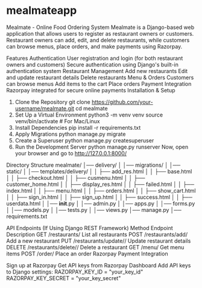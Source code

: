 # mealmateapp
Mealmate - Online Food Ordering System
Mealmate is a Django-based web application that allows users to register as restaurant owners or customers. Restaurant owners can add, edit, and delete restaurants, while customers can browse menus, place orders, and make payments using Razorpay.

Features
Authentication
User registration and login (for both restaurant owners and customers)
Secure authentication using Django's built-in authentication system
Restaurant Management
Add new restaurants
Edit and update restaurant details
Delete restaurants
Menu & Orders
Customers can browse menus
Add items to the cart
Place orders
Payment Integration
Razorpay integrated for secure online payments
Installation & Setup
1. Clone the Repository
git clone https://github.com/your-username/mealmate.git
cd mealmate
2. Set Up a Virtual Environment
python3 -m venv venv
source venv/bin/activate  # For Mac/Linux
3. Install Dependencies
pip install -r requirements.txt
4. Apply Migrations
python manage.py migrate
5. Create a Superuser
python manage.py createsuperuser
6. Run the Development Server
python manage.py runserver
Now, open your browser and go to http://127.0.0.1:8000/

Directory Structure
mealmate/
│── delivery/
│   │── migrations/
│   │── static/
│   │── templates/delivery/
│   │   ├── add_res.html
│   │   ├── base.html
│   │   ├── checkout.html
│   │   ├── cusmenu.html
│   │   ├── customer_home.html
│   │   ├── display_res.html
│   │   ├── failed.html
│   │   ├── index.html
│   │   ├── menu.html
│   │   ├── orders.html
│   │   ├── show_cart.html
│   │   ├── sign_in.html
│   │   ├── sign_up.html
│   │   ├── success.html
│   │   ├── userdata.html
│   │── __init__.py
│   │── admin.py
│   │── apps.py
│   │── forms.py
│   │── models.py
│   │── tests.py
│   │── views.py
│── manage.py
│── requirements.txt

API Endpoints (If Using Django REST Framework)
Method	Endpoint	Description
GET	/restaurants/	List all restaurants
POST	/restaurants/add/	Add a new restaurant
PUT	/restaurants/update/<id>/	Update restaurant details
DELETE	/restaurants/delete/<id>/	Delete a restaurant
GET	/menu/	Get menu items
POST	/order/	Place an order
Razorpay Payment Integration

Sign up at Razorpay
Get API keys from Razorpay Dashboard
Add API keys to Django settings:
RAZORPAY_KEY_ID = "your_key_id"
RAZORPAY_KEY_SECRET = "your_key_secret"
